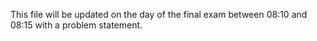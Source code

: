 This file will be updated on the day of the final exam between 08:10 and 08:15 with a problem statement.
